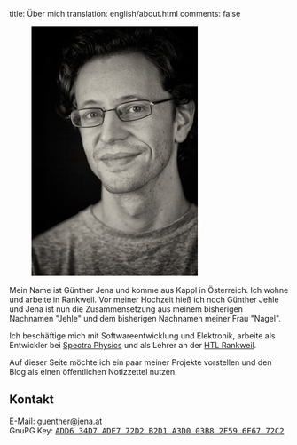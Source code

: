 title: Über mich
translation: english/about.html
comments: false

<figure class="image is-pulled-right"><img src="assets/guenther_jena_jehle.jpg" alt="Foto von Günther Jena"></figure>

Mein Name ist Günther Jena und komme aus Kappl in Österreich. Ich wohne und arbeite in Rankweil. Vor meiner Hochzeit hieß ich noch Günther Jehle und Jena ist nun die Zusammensetzung aus meinem bisherigen Nachnamen "Jehle" und dem bisherigen Nachnamen meiner Frau "Nagel".

Ich beschäftige mich mit Softwareentwicklung und Elektronik, arbeite als Entwickler bei [Spectra Physics](http://www.spectra-physics.com/company/rankweil-en) und als Lehrer an der [HTL Rankweil](http://www.htl-rankweil.at).

Auf dieser Seite möchte ich ein paar meiner Projekte vorstellen und den Blog als einen öffentlichen Notizzettel nutzen.

## Kontakt
E-Mail: [guenther@jena.at](mailto:guenther@jena.at)<br />
GnuPG Key: [<samp>ADD6 34D7 ADE7 72D2 B2D1  A3D0 03B8 2F59 6F67 72C2</samp>](assets/jena.asc)

<span class="is-size-2"><a href="https://www.linkedin.com/in/guenther-jena" title="Linkedin"><i class="icon icon-linkedin mr-5"></i></a>
 <a href="https://github.com/semiversus" title="Github"><i class="icon icon-github mr-5"></i></a>
 <a href="https://stackoverflow.com/users/166605" title="Stackoverflow"><i class="icon icon-stackoverflow"></i></a>
</span>
